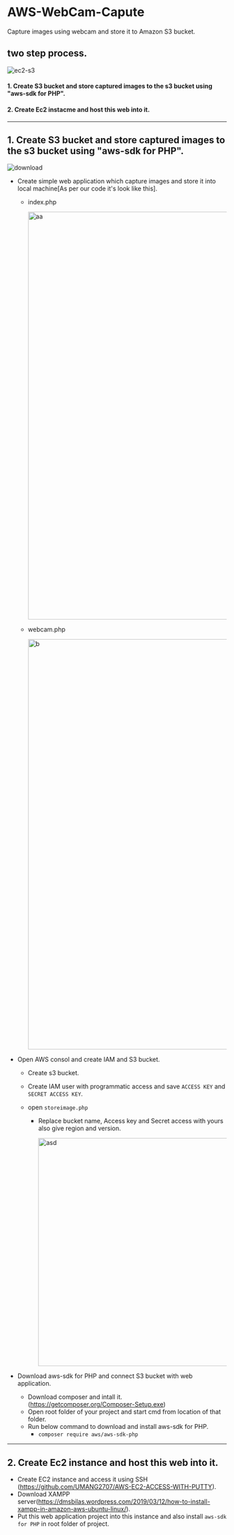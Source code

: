 # AWS-WebCam-Capute
Capture images using webcam and store it to Amazon S3 bucket.

## two step process.

![ec2-s3](https://user-images.githubusercontent.com/48994342/78523979-208a1c80-77f0-11ea-8c47-4ed46c9ca490.png)

#### 1. Create S3 bucket and store captured images to the s3 bucket using "aws-sdk for PHP".
#### 2. Create Ec2 instacme and host this web into it.

*** 

## 1. Create S3 bucket and store captured images to the s3 bucket using "aws-sdk for PHP".

![download](https://user-images.githubusercontent.com/48994342/78524306-351ae480-77f1-11ea-8689-fbd60018de87.png)

- Create simple web application which capture images and store it into local machine[As per our code it's look like this].
    - index.php
    
      <img width="935" alt="aa" src="https://user-images.githubusercontent.com/48994342/78525369-90020b00-77f4-11ea-8ef9-5bfe98dbdc59.png">
      
    - webcam.php
    
      <img width="941" alt="b" src="https://user-images.githubusercontent.com/48994342/78525752-b4aab280-77f5-11ea-9252-212bcfcc818d.png">


- Open AWS consol and create IAM and S3 bucket.
    - Create s3 bucket.
    - Create IAM user with programmatic access and save `ACCESS KEY` and `SECRET ACCESS KEY`.
    - open `storeimage.php`
    
        - Replace bucket name, Access key and Secret access with yours also give region and version.
        
            <img width="523" alt="asd" src="https://user-images.githubusercontent.com/48994342/78569760-aedabe80-7841-11ea-920d-d84e6d73b1b0.png">
    
- Download aws-sdk for PHP and connect S3 bucket with web application.
    - Download composer and intall it.
        (https://getcomposer.org/Composer-Setup.exe)
    - Open root folder of your project and start cmd from location of that folder.
    - Run below command to download and install aws-sdk for PHP.
        - `composer require aws/aws-sdk-php`

*** 

## 2. Create Ec2 instance and host this web into it.

- Create EC2 instance and access it using SSH (https://github.com/UMANG2707/AWS-EC2-ACCESS-WITH-PUTTY).
- Download XAMPP server(https://dmsbilas.wordpress.com/2019/03/12/how-to-install-xampp-in-amazon-aws-ubuntu-linux/).
- Put this web application project into this instance and also install `aws-sdk for PHP` in root folder of project.
